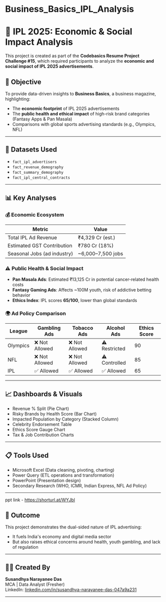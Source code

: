 # Business_Basics_IPL_Analysis

# 🏏 IPL 2025: Economic & Social Impact Analysis

This project is created as part of the **Codebasics Resume Project Challenge #15**, which required participants to analyze the **economic and social impact of IPL 2025 advertisements**.

## 📌 Objective

To provide data-driven insights to **Business Basics**, a business magazine, highlighting:

- The **economic footprint** of IPL 2025 advertisements
- The **public health and ethical impact** of high-risk brand categories (Fantasy Apps & Pan Masala)
- Comparisons with global sports advertising standards (e.g., Olympics, NFL)

---

## 📂 Datasets Used

- `fact_ipl_advertisers`
- `fact_revenue_demography`
- `fact_summary_demography`
- `fact_ipl_central_contracts`

---

## 📊 Key Analyses

### 💰 Economic Ecosystem

| Metric                       | Value               |
|------------------------------|---------------------|
| Total IPL Ad Revenue         | ₹4,329 Cr (est.)    |
| Estimated GST Contribution   | ₹780 Cr (18%)       |
| Seasonal Jobs (ad industry)  | ~6,000–7,500 jobs   |

### ⚠️ Public Health & Social Impact

- **Pan Masala Ads**: Estimated ₹13,125 Cr in potential cancer-related health costs  
- **Fantasy Gaming Ads**: Affects ~100M youth, risk of addictive betting behavior  
- **Ethics Index**: IPL scores **65/100**, lower than global standards

### 🌍 Ad Policy Comparison

| League    | Gambling Ads | Tobacco Ads | Alcohol Ads | Ethics Score |
|-----------|--------------|-------------|-------------|--------------|
| Olympics  | ❌ Not Allowed | ❌ Not Allowed | ⚠️ Restricted | 90           |
| NFL       | ❌ Not Allowed | ❌ Not Allowed | ⚠️ Controlled | 85           |
| IPL       | ✅ Allowed     | ✅ Allowed     | ✅ Allowed    | 65           |

---

## 📈 Dashboards & Visuals

- Revenue % Split (Pie Chart)
- Risky Brands by Health Score (Bar Chart)
- Impacted Population by Category (Stacked Column)
- Celebrity Endorsement Table
- Ethics Score Gauge Chart
- Tax & Job Contribution Charts

---

## 📋 Tools Used

- Microsoft Excel (Data cleaning, pivoting, charting)
- Power Query (ETL operations and transformation)
- PowerPoint (Presentation design)
- Secondary Research (WHO, ICMR, Indian Express, NFL Ad Policy)

---

ppt link - https://shorturl.at/WYJbl
           

## 🎯 Outcome

This project demonstrates the dual-sided nature of IPL advertising:
- It fuels India's economy and digital media sector
- But also raises ethical concerns around health, youth gambling, and lack of regulation

---

## 🙋‍♀️ Created By

**Susandhya Narayanee Das**  
MCA | Data Analyst (Fresher)  
LinkedIn: [linkedin.com/in/susandhya-narayanee-das-047a9a231](https://www.linkedin.com/in/susandhya-narayanee-das-047a9a231)

---
